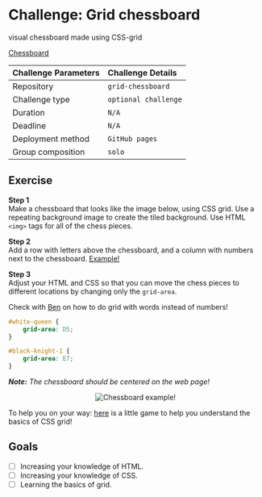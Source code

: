 # Challenge: Grid chessboard
visual chessboard made using CSS-grid

[Chessboard](https://benduwe.github.io/learning-html-and-css/exercises/04.grid-chessboard/)


|Challenge Parameters  |Challenge Details              |
|:---------------------|:------------------------------|
|Repository            |`grid-chessboard`              |
|Challenge type        |`optional challenge`           |
|Duration              |`N/A`                          |
|Deadline              |`N/A`                          |
|Deployment method     |`GitHub pages`                 |
|Group composition     |`solo`                         |


## Exercise


**Step 1**  
Make a chessboard that looks like the image below, using CSS grid. Use a repeating background image to create the tiled background. Use HTML `<img>` tags for all of the chess pieces.

**Step 2**  
Add a row with letters above the chessboard, and a column with numbers next to the chessboard. [Example!](https://www.google.com/search?biw=1853&bih=981&tbm=isch&sa=1&ei=82T3XN3eIbyJk74P7cm18Ag&q=css+chessboard&oq=css+chessboard&gs_l=img.3..0i24.57034.59987..60139...0.0..0.99.1211.14......0....1..gws-wiz-img.......0i67j0j0i10i67.-laSjukBxIs#imgrc=gZS7G2YjMyNujM:)

**Step 3**  
Adjust your HTML and CSS so that you can move the chess pieces to different locations by changing only the `grid-area`.

Check with [Ben](https://www.linkedin.com/in/ben-duw%C3%A9-69776bb2/) on how to do grid with words instead of numbers!

```CSS
#white-queen {
    grid-area: D5;
}

#black-knight-1 {
    grid-area: E7;
}
```

***Note:** The chessboard should be centered on the web page!*

<p align="center">
    <img src="./assets/chessboard.png" alt="Chessboard example!">
</p>

To help you on your way: [here](https://cssgridgarden.com/) is a little game to help you understand the basics of CSS grid!


## Goals

- [ ] Increasing your knowledge of HTML.
- [ ] Increasing your knowledge of CSS.
- [ ] Learning the basics of grid.
